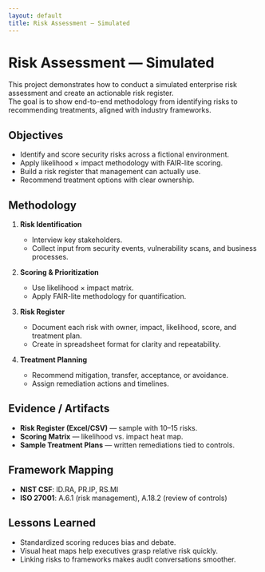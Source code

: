 ```yaml
---
layout: default
title: Risk Assessment — Simulated
---
```


# Risk Assessment — Simulated

This project demonstrates how to conduct a simulated enterprise risk assessment and create an actionable risk register.  
The goal is to show end-to-end methodology from identifying risks to recommending treatments, aligned with industry frameworks.

## Objectives
- Identify and score security risks across a fictional environment.
- Apply likelihood × impact methodology with FAIR-lite scoring.
- Build a risk register that management can actually use.
- Recommend treatment options with clear ownership.

## Methodology
1. **Risk Identification**  
   - Interview key stakeholders.  
   - Collect input from security events, vulnerability scans, and business processes.

2. **Scoring & Prioritization**  
   - Use likelihood × impact matrix.  
   - Apply FAIR-lite methodology for quantification.

3. **Risk Register**  
   - Document each risk with owner, impact, likelihood, score, and treatment plan.  
   - Create in spreadsheet format for clarity and repeatability.

4. **Treatment Planning**  
   - Recommend mitigation, transfer, acceptance, or avoidance.  
   - Assign remediation actions and timelines.

## Evidence / Artifacts
- **Risk Register (Excel/CSV)** — sample with 10–15 risks.
- **Scoring Matrix** — likelihood vs. impact heat map.
- **Sample Treatment Plans** — written remediations tied to controls.

## Framework Mapping
- **NIST CSF**: ID.RA, PR.IP, RS.MI  
- **ISO 27001**: A.6.1 (risk management), A.18.2 (review of controls)

## Lessons Learned
- Standardized scoring reduces bias and debate.  
- Visual heat maps help executives grasp relative risk quickly.  
- Linking risks to frameworks makes audit conversations smoother.
